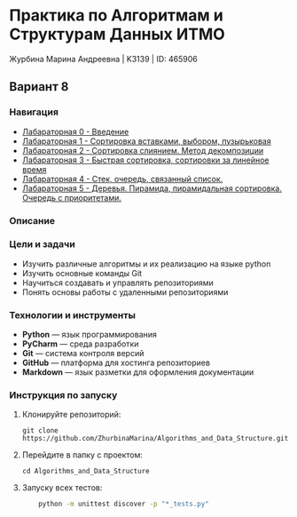 # Практика по Алгоритмам и Cтруктурам Данных ИТМО 

Журбина Марина Андреевна | K3139 | ID: 465906
## Вариант 8

### Навигация

- [Лабараторная 0 - Введение ](lab0/lab0.md)
- [Лабараторная 1 - Сортировка вставками, выбором, пузырьковая ](lab1/lab1.md)
- [Лабараторная 2 - Сортировка слиянием. Метод декомпозиции ](lab2/lab2.md)
- [Лабараторная 3 - Быстрая сортировка, сортировки за линейное время ](lab3/lab3.md)
- [Лабараторная 4 - Стек, очередь, связанный список. ](lab4/lab4.md)
- [Лабараторная 5 - Деревья. Пирамида, пирамидальная сортировка. Очередь с приоритетами. ](lab5/lab5.md)

### Описание

### Цели и задачи

- Изучить различные алгоритмы и их реализацию на языке python
- Изучить основные команды Git
- Научиться создавать и управлять репозиториями
- Понять основы работы с удаленными репозиториями

### Технологии и инструменты

- **Python** — язык программирования
- **PyCharm** — среда разработки
- **Git** — система контроля версий
- **GitHub** — платформа для хостинга репозиториев
- **Markdown** — язык разметки для оформления документации

### Инструкция по запуску

1. Клонируйте репозиторий:
   ```
   git clone https://github.com/ZhurbinaMarina/Algorithms_and_Data_Structure.git
   ```
2. Перейдите в папку с проектом:
   ```
   cd Algorithms_and_Data_Structure
   ```
3. Запуску всех тестов:
    ```bash
        python -m unittest discover -p "*_tests.py"
   ```
